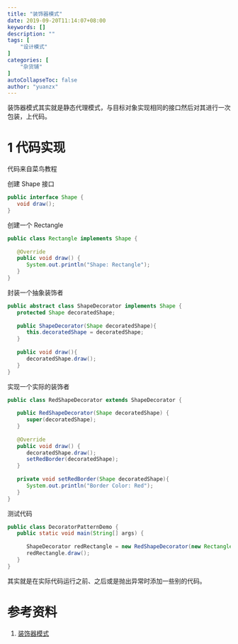 ```yaml
---
title: "装饰器模式"
date: 2019-09-20T11:14:07+08:00
keywords: []
description: ""
tags: [
    "设计模式"
]
categories: [
    "杂货铺"
]
autoCollapseToc: false
author: "yuanzx"
---
```


装饰器模式其实就是静态代理模式，与目标对象实现相同的接口然后对其进行一次包装，上代码。

# 1 代码实现

代码来自菜鸟教程

创建 Shape 接口

```java
public interface Shape {
   void draw();
}
```

创建一个 Rectangle

```java
public class Rectangle implements Shape {
 
   @Override
   public void draw() {
      System.out.println("Shape: Rectangle");
   }
}
```

封装一个抽象装饰者

```java
public abstract class ShapeDecorator implements Shape {
   protected Shape decoratedShape;
 
   public ShapeDecorator(Shape decoratedShape){
      this.decoratedShape = decoratedShape;
   }
 
   public void draw(){
      decoratedShape.draw();
   }  
}
```

实现一个实际的装饰者

```java
public class RedShapeDecorator extends ShapeDecorator {
 
   public RedShapeDecorator(Shape decoratedShape) {
      super(decoratedShape);     
   }
 
   @Override
   public void draw() {
      decoratedShape.draw();         
      setRedBorder(decoratedShape);
   }
 
   private void setRedBorder(Shape decoratedShape){
      System.out.println("Border Color: Red");
   }
}
```

测试代码

```java
public class DecoratorPatternDemo {
   public static void main(String[] args) {
 
      ShapeDecorator redRectangle = new RedShapeDecorator(new Rectangle());
      redRectangle.draw();
   }
}
```

其实就是在实际代码运行之前、之后或是抛出异常时添加一些别的代码。

# 参考资料

1. [装饰器模式](https://www.runoob.com/design-pattern/decorator-pattern.html)